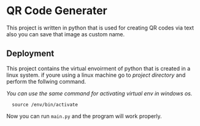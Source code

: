 
# QR Code Generater

This project is written in python that is used for creating QR codes via text also you can save that image as custom name.



## Deployment

This project contains the virtual envoirment of python that is created in a linux system. if youre using a linux machine go to *project directory* and perform the follwing command.

*You can use the same command for activating virtual env in windows os.*
```
  source /env/bin/activate
```
Now you can run `main.py` and the program will work properly.